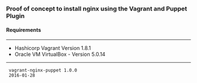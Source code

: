 
### Proof of concept to install nginx using the Vagrant and Puppet Plugin

#### Requirements
------------
- Hashicorp Vagrant Version 1.8.1
- Oracle VM VirtualBox - Version 5.0.14

---
```
 vagrant-nginx-puppet 1.0.0
 2016-01-28
```

